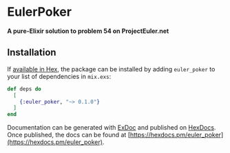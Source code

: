 # EulerPoker

**A pure-Elixir solution to problem 54 on ProjectEuler.net**


## Installation

If [available in Hex](https://hex.pm/docs/publish), the package can be installed
by adding `euler_poker` to your list of dependencies in `mix.exs`:

```elixir
def deps do
  [
    {:euler_poker, "~> 0.1.0"}
  ]
end
```

Documentation can be generated with [ExDoc](https://github.com/elixir-lang/ex_doc)
and published on [HexDocs](https://hexdocs.pm). Once published, the docs can
be found at [https://hexdocs.pm/euler_poker](https://hexdocs.pm/euler_poker).

